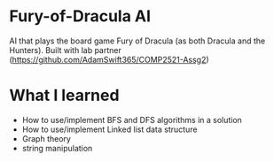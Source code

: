# Fury-of-Dracula AI
AI that plays the board game Fury of Dracula (as both Dracula and the Hunters). Built with lab partner (https://github.com/AdamSwift365/COMP2521-Assg2)

# What I learned
- How to use/implement BFS and DFS algorithms in a solution
- How to use/implement Linked list data structure
- Graph theory
- string manipulation


